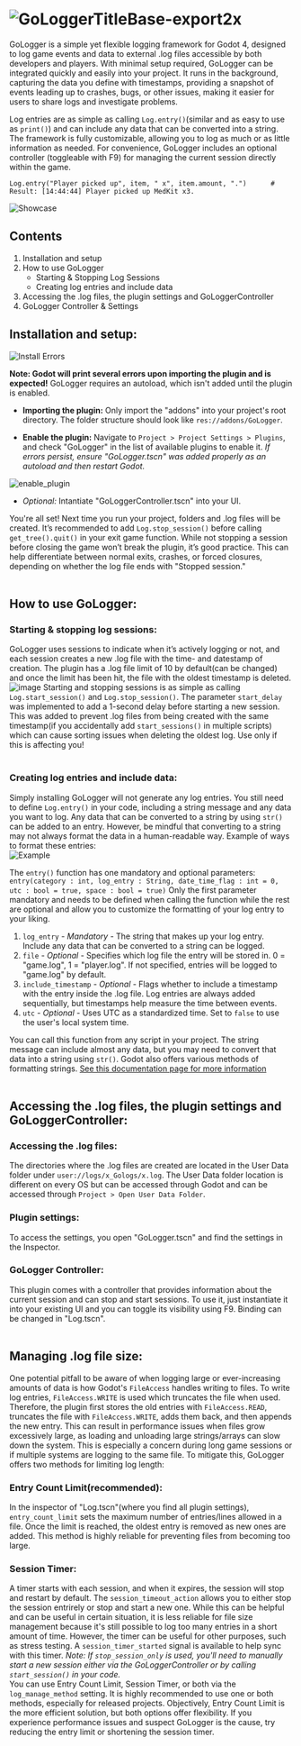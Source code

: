 # ![GoLoggerTitleBase-export2x](https://github.com/user-attachments/assets/df721f9e-4d14-48bb-ae60-1fafcd03745a)
GoLogger is a simple yet flexible logging framework for Godot 4, designed to log game events and data to external .log files accessible by both developers and players. With minimal setup required, GoLogger can be integrated quickly and easily into your project. It runs in the background, capturing the data you define with timestamps, providing a snapshot of events leading up to crashes, bugs, or other issues, making it easier for users to share logs and investigate problems.


Log entries are as simple as calling `Log.entry()`(similar and as easy to use as `print()`) and can include any data that can be converted into a string. The framework is fully customizable, allowing you to log as much or as little information as needed. For convenience, GoLogger includes an optional controller (toggleable with F9) for managing the current session directly within the game.

	Log.entry("Player picked up", item, " x", item.amount, ".")	     # Result: [14:44:44] Player picked up MedKit x3. 
![Showcase](https://github.com/user-attachments/assets/68750dca-e25c-4390-a398-d1afddf65edb)


## **Contents**
1. Installation and setup
2. How to use GoLogger
   * Starting & Stopping Log Sessions
   * Creating log entries and include data
3. Accessing the .log files, the plugin settings and GoLoggerController
4. GoLogger Controller & Settings

## Installation and setup:
![Install Errors](https://github.com/user-attachments/assets/7edcdc5d-9d10-4e39-83fa-e31a9f2a49c3)<br>

**Note: Godot will print several errors upon importing the plugin and is expected!** GoLogger requires an autoload, which isn't added until the plugin is enabled.

* **Importing the plugin:** Only import the "addons" into your project's root directory. The folder structure should look like `res://addons/GoLogger`.

* **Enable the plugin:** Navigate to `Project > Project Settings > Plugins`, and check "GoLogger" in the list of available plugins to enable it.
*If errors persist, ensure "GoLogger.tscn" was added properly as an autoload and then restart Godot.*<br>

![enable_plugin](https://github.com/user-attachments/assets/6d201a57-638d-48a6-a9c0-fc8719beff37)

* *Optional:* Intantiate "GoLoggerController.tscn" into your UI. 

You're all set! Next time you run your project, folders and .log files will be created. It’s recommended to add `Log.stop_session()` before calling `get_tree().quit()` in your exit game function. While not stopping a session before closing the game won’t break the plugin, it’s good practice. This can help differentiate between normal exits, crashes, or forced closures, depending on whether the log file ends with "Stopped session."<br><br>


## How to use GoLogger:<br>
### **Starting & stopping log sessions:**<br>
GoLogger uses sessions to indicate when it’s actively logging or not, and each session creates a new .log file with the time- and datestamp of creation. The plugin has a .log file limit of 10 by default(can be changed) and once the limit has been hit, the file with the oldest timestamp is deleted. 
![image](https://github.com/user-attachments/assets/75ee6dc9-8cfe-472f-b037-86f2f1cf8f7f)
Starting and stopping sessions is as simple as calling `Log.start_session()` and `Log.stop_session()`. The parameter `start_delay` was implemented to add a 1-second delay before starting a new session. This was added to prevent .log files from being created with the same timestamp(if you accidentally add `start_sessions()` in multiple scripts) which can cause sorting issues when deleting the oldest log. Use only if this is affecting you!<br><br>


### **Creating log entries and include data:**<br>
Simply installing GoLogger will not generate any log entries. You still need to define `Log.entry()` in your code, including a string message and any data you want to log. Any data that can be converted to a string by using `str()` can be added to an entry. However, be mindful that converting to a string may not always format the data in a human-readable way. Example of ways to format these entries:<br>
![Example](https://github.com/user-attachments/assets/e2b81bd7-648f-4fe2-8608-bc58c1e1fde3)

The `entry()` function has one mandatory and optional parameters: `entry(category : int, log_entry : String, date_time_flag : int = 0, utc : bool = true, space : bool = true)`
Only the first parameter mandatory and needs to be defined when calling the function while the rest are optional and allow you to customize the formatting of your log entry to your liking.
1. `log_entry` - *Mandatory* - The string that makes up your log entry. Include any data that can be converted to a string can be logged.
2. `file` - *Optional* - Specifies which log file the entry will be stored in. 0 = "game.log", 1 = "player.log". If not specified, entries will be logged to "game.log" by default.
3. `include_timestamp` - *Optional* -  Flags whether to include a timestamp with the entry inside the .log file. Log entries are always added sequentially, but timestamps help measure the time between events.
4. `utc` - *Optional* -  Uses UTC as a standardized time. Set to `false` to use the user's local system time.

You can call this function from any script in your project. The string message can include almost any data, but you may need to convert that data into a string using `str()`. Godot also offers various methods of formatting strings. [See this documentation page for more information](https://docs.godotengine.org/en/stable/tutorials/scripting/gdscript/gdscript_format_string.html) <br><br>

## **Accessing the .log files, the plugin settings and GoLoggerController:**
### Accessing the .log files:
The directories where the .log files are created are located in the User Data folder under `user://logs/x_Gologs/x.log`. The User Data folder location is different on every OS but can be accessed through Godot and can be accessed through `Project > Open User Data Folder`.
### Plugin settings:
To access the settings, you open "GoLogger.tscn" and find the settings in the Inspector.
### GoLogger Controller:
This plugin comes with a controller that provides information about the current session and can stop and start sessions. To use it, just instantiate it into your existing UI and you can toggle its visibility using F9. Binding can be changed in "Log.tscn". <br><br>


## Managing .log file size:
One potential pitfall to be aware of when logging large or ever-increasing amounts of data is how Godot's `FileAccess` handles writing to files. To write log entries, `FileAccess.WRITE` is used which truncates the file when used. Therefore, the plugin first stores the old entries with `FileAccess.READ`, truncates the file with `FileAccess.WRITE`, adds them back, and then appends the new entry. This can result in performance issues when files grow excessively large, as loading and unloading large strings/arrays can slow down the system. This is especially a concern during long game sessions or if multiple systems are logging to the same file. To mitigate this, GoLogger offers two methods for limiting log length:
### Entry Count Limit(recommended):
In the inspector of "Log.tscn"(where you find all plugin settings), `entry_count_limit` sets the maximum number of entries/lines allowed in a file. Once the limit is reached, the oldest entry is removed as new ones are added. This method is highly reliable for preventing files from becoming too large.
### Session Timer:
A timer starts with each session, and when it expires, the session will stop and restart by default. The `session_timeout_action` allows you to either stop the session entrirely or stop and start a new one. While this can be helpful and can be useful in certain situation, it is less reliable for file size management because it's still possible to log too many entries in a short amount of time. However, the timer can be useful for other purposes, such as stress testing. A `session_timer_started` signal is available to help sync with this timer.
*Note: If `stop_session_only` is used, you'll need to manually start a new session either via the GoLoggerController or by calling `start_session()` in your code.*
<br>
You can use Entry Count Limit, Session Timer, or both via the `log_manage_method` setting. It is highly recommended to use one or both methods, especially for released projects. Objectively, Entry Count Limit is the more efficient solution, but both options offer flexibility. If you experience performance issues and suspect GoLogger is the cause, try reducing the entry limit or shortening the session timer.
